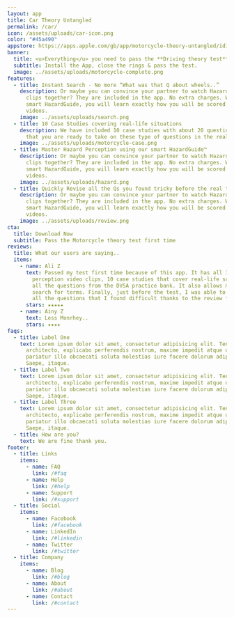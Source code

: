 ```yaml
---
layout: app
title: Car Theory Untangled
permalink: /car/
icon: /assets/uploads/car-icon.png
color: "#45a490"
appstore: https://apps.apple.com/gb/app/motorcycle-theory-untangled/id1537956813
banner:
  title: <u>Everything</u> you need to pass the **Driving theory test** in *2021*
  subtitle: Install the App, close the rings & pass the test.
  image: ../assets/uploads/motorcycle-complete.png
features:
  - title: Instant Search - No more “What was that Q about wheels..”
    description: Or maybe you can convince your partner to watch Hazard Perception
      clips together? They are included in the app. No extra charges. With out
      smart HazardGuide, you will learn exactly how you will be scored on these
      videos.
    image: ../assets/uploads/search.png
  - title: 10 Case Studies covering real-life situations
    description: We have included 10 case studies with about 20 questions each so
      that you are ready to take on these type of questions in the real test.
    image: ../assets/uploads/motorcycle-case.png
  - title: Master Hazard Perception using our smart HazardGuide™
    description: Or maybe you can convince your partner to watch Hazard Perception
      clips together? They are included in the app. No extra charges. With out
      smart HazardGuide, you will learn exactly how you will be scored on these
      videos.
    image: ../assets/uploads/hazard.png
  - title: Quickly Revise all the Qs you found tricky before the real test
    description: Or maybe you can convince your partner to watch Hazard Perception
      clips together? They are included in the app. No extra charges. With out
      smart HazardGuide, you will learn exactly how you will be scored on these
      videos.
    image: ../assets/uploads/review.png
cta:
  title: Download Now
  subtitle: Pass the Motorcycle theory test first time
reviews:
  title: What our users are saying..
  items:
    - name: Ali Z
      text: Passed my test first time because of this app. It has all 34 DVSA hazard
        perception video clips, 10 case studies that cover real-life scenarios,
        all the questions from the DVSA practice bank. It also allows me to
        search for terms. Finally, just before the test, I was able to revise
        all the questions that I found difficult thanks to the review feature.
      stars: ★★★★★
    - name: Ainy Z
      text: Less Monrhey..
      stars: ★★★★
faqs:
  - title: Label One
    text: Lorem ipsum dolor sit amet, consectetur adipisicing elit. Tenetur,
      architecto, explicabo perferendis nostrum, maxime impedit atque odit sunt
      pariatur illo obcaecati soluta molestias iure facere dolorum adipisci eum?
      Saepe, itaque.
  - title: Label Two
    text: Lorem ipsum dolor sit amet, consectetur adipisicing elit. Tenetur,
      architecto, explicabo perferendis nostrum, maxime impedit atque odit sunt
      pariatur illo obcaecati soluta molestias iure facere dolorum adipisci eum?
      Saepe, itaque.
  - title: Label Three
    text: Lorem ipsum dolor sit amet, consectetur adipisicing elit. Tenetur,
      architecto, explicabo perferendis nostrum, maxime impedit atque odit sunt
      pariatur illo obcaecati soluta molestias iure facere dolorum adipisci eum?
      Saepe, itaque.
  - title: How are you?
    text: We are fine thank you.
footer:
  - title: Links
    items:
      - name: FAQ
        link: /#faq
      - name: Help
        link: /#help
      - name: Support
        link: /#support
  - title: Social
    items:
      - name: Facebook
        link: /#facebook
      - name: LinkedIn
        link: /#linkedin
      - name: Twitter
        link: /#twitter
  - title: Company
    items:
      - name: Blog
        link: /#blog
      - name: About
        link: /#about
      - name: Contact
        link: /#contact
---
```

